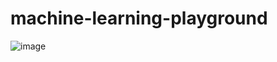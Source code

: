 # machine-learning-playground
![image](https://github.com/ahmadelmalah/machine-learning-playground/assets/5770889/ddbf9af5-6e04-4ca7-bfd0-97dad6b4073b)
